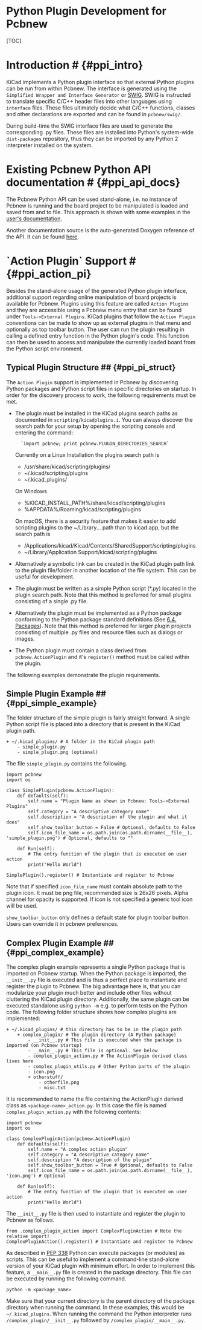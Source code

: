 # Python Plugin Development for Pcbnew #

[TOC]

# Introduction # {#ppi_intro}
KiCad implements a Python plugin interface so that external Python plugins can
be run from within Pcbnew.  The interface is generated using the `Simplified
Wrapper and Interface Generator` or [SWIG](http://www.swig.org).  SWIG is
instructed to translate specific C/C++ header files into other languages using
`interface` files.  These files ultimately decide what C/C++ functions, classes
and other declarations are exported and can be found in `pcbnew/swig/`.

During build-time the SWIG interface files are used to generate the
corresponding .py files.  These files are installed into Python's system-wide
`dist-packages` repository, thus they can be imported by any Python 2
interpreter installed on the system.

# Existing Pcbnew Python API documentation # {#ppi_api_docs}
The Pcbnew Python API can be used stand-alone, i.e. no instance of Pcbnew is
running and the board project to be manipulated is loaded and saved from and to
file.  This approach is shown with some examples in the [user's
documentation](https://docs.kicad.org/master/en/pcbnew/pcbnew.html#kicad_scripting_reference).

Another documentation source is the auto-generated Doxygen reference of the
API. It can be found
[here](http://docs.kicad.org/doxygen-python/namespacepcbnew.html).

# \`Action Plugin\` Support # {#ppi_action_pi}
Besides the stand-alone usage of the generated Python plugin interface,
additional support regarding online manipulation of board projects is available
for Pcbnew.  Plugins using this feature are called `Action Plugins` and they are
accessible using a Pcbnew menu entry that can be found under `Tools->External
Plugins`.  KiCad plugins that follow the `Action Plugin` conventions can be made
to show up as external plugins in that menu and optionally as top toolbar button.
The user can run the plugin resulting in calling a defined entry function in the
Python plugin's code.
This function can then be used to access and manipulate the currently loaded
board from the Python script environment.

## Typical Plugin Structure ## {#ppi_pi_struct}
The `Action Plugin` support is implemented in Pcbnew by discovering Python
packages and Python script files in specific directories on startup.
In order for the discovery process to work, the following requirements must be met.

* The plugin must be installed in the KiCad plugins search paths as documented
  in `scripting/kicadplugins.i`.  You can always discover the search path for your
  setup by opening the scripting console and entering the command:

        `import pcbnew; print pcbnew.PLUGIN_DIRECTORIES_SEARCH`

  Currently on a Linux Installation the plugins search path is

    * /usr/share/kicad/scripting/plugins/
    * ~/.kicad/scripting/plugins
    * ~/.kicad_plugins/

  On Windows

    * \%KICAD_INSTALL_PATH%/share/kicad/scripting/plugins
    * \%APPDATA%/Roaming/kicad/scripting/plugins

  On macOS, there is a security feature that makes it easier to add scripting plugins
  to the ~/Library... path than to kicad.app, but the search path is

    * /Applications/kicad/Kicad/Contents/SharedSupport/scripting/plugins
    * ~/Library/Application Support/kicad/scripting/plugins

* Alternatively a symbolic link can be created in the KiCad plugin path link to
  the plugin file/folder in another location of the file system. This can be
  useful for development.
* The plugin must be written as a simple Python script (*.py) located in the
  plugin search path.  Note that this method is preferred for small plugins
  consisting of a single .py file.
* Alternatively the plugin must be implemented as a Python package conforming to
  the Python package standard definitions (See
  [6.4. Packages](https://docs.python.org/2/tutorial/modules.html#packages)).
  Note that this method is preferred for larger plugin projects consisting of
  multiple .py files and resource files such as dialogs or images.
* The Python plugin must contain a class derived from `pcbnew.ActionPlugin` and
  it's `register()` method must be called within the plugin.

The following examples demonstrate the plugin requirements.

## Simple Plugin Example ## {#ppi_simple_example}
The folder structure of the simple plugin is fairly straight forward.
A single Python script file is placed into a directory that is present in the
KiCad plugin path.

    + ~/.kicad_plugins/ # A folder in the KiCad plugin path
        - simple_plugin.py
        - simple_plugin.png (optional)

The file `simple_plugin.py` contains the following.

    import pcbnew
    import os

    class SimplePlugin(pcbnew.ActionPlugin):
        def defaults(self):
            self.name = "Plugin Name as shown in Pcbnew: Tools->External Plugins"
            self.category = "A descriptive category name"
            self.description = "A description of the plugin and what it does"
            self.show_toolbar_button = False # Optional, defaults to False
            self.icon_file_name = os.path.join(os.path.dirname(__file__), 'simple_plugin.png') # Optional, defaults to ""

        def Run(self):
            # The entry function of the plugin that is executed on user action
            print("Hello World")

    SimplePlugin().register() # Instantiate and register to Pcbnew

Note that if specified `icon_file_name` must contain absolute path to the plugin icon.
It must be png file, recommended size is 26x26 pixels. Alpha channel for opacity is supported.
If icon is not specified a generic tool icon will be used.

`show_toolbar_button` only defines a default state for plugin toolbar button. Users can override
it in pcbnew preferences.

## Complex Plugin Example ## {#ppi_complex_example}
The complex plugin example represents a single Python package that is imported
on Pcbnew startup.  When the Python package is imported, the `__init__.py` file
is executed and is thus a perfect place to instantiate and register the plugin
to Pcbnew.
The big advantage here is, that you can modularize your plugin much better and
include other files without cluttering the KiCad plugin directory.
Additionally, the same plugin can be executed standalone using `python -m`
e.g. to perform tests on the Python code.
The following folder structure shows how complex plugins are implemented:

    + ~/.kicad_plugins/ # this directory has to be in the plugin path
        + complex_plugin/ # The plugin directory (A Python package)
            - __init__.py # This file is executed when the package is imported (on Pcbnew startup)
            - __main__.py # This file is optional. See below
            - complex_plugin_action.py # The ActionPlugin derived class lives here
            - complex_plugin_utils.py # Other Python parts of the plugin
            - icon.png
            + otherstuff/
                - otherfile.png
                - misc.txt

It is recommended to name the file containing the ActionPlugin derived class as
`<package-name>_action.py`.
In this case the file is named `complex_plugin_action.py` with the following
contents:

    import pcbnew
    import os

    class ComplexPluginAction(pcbnew.ActionPlugin)
        def defaults(self):
            self.name = "A complex action plugin"
            self.category = "A descriptive category name"
            self.description "A description of the plugin"
            self.show_toolbar_button = True # Optional, defaults to False
            self.icon_file_name = os.path.join(os.path.dirname(__file__), 'icon.png') # Optional

        def Run(self):
            # The entry function of the plugin that is executed on user action
            print("Hello World")

The `__init__.py` file is then used to instantiate and register the plugin to
Pcbnew as follows.

    from .complex_plugin_action import ComplexPluginAction # Note the relative import!
    ComplexPluginAction().register() # Instantiate and register to Pcbnew

As described in [PEP 338](https://www.python.org/dev/peps/pep-0338/) Python can
execute packages (or modules) as scripts.  This can be useful to implement a
command-line stand-alone version of your KiCad plugin with minimum effort.
In order to implement this feature, a `__main__.py` file is created in the
package directory.
This file can be executed by running the following command.

    python -m <package_name>

Make sure that your current directory is the parent directory of the package
directory when running the command.
In these examples, this would be `~/.kicad_plugins`.
When running the command the Python interpreter runs
`/complex_plugin/__init__.py` followed by `/complex_plugin/__main__.py`.


